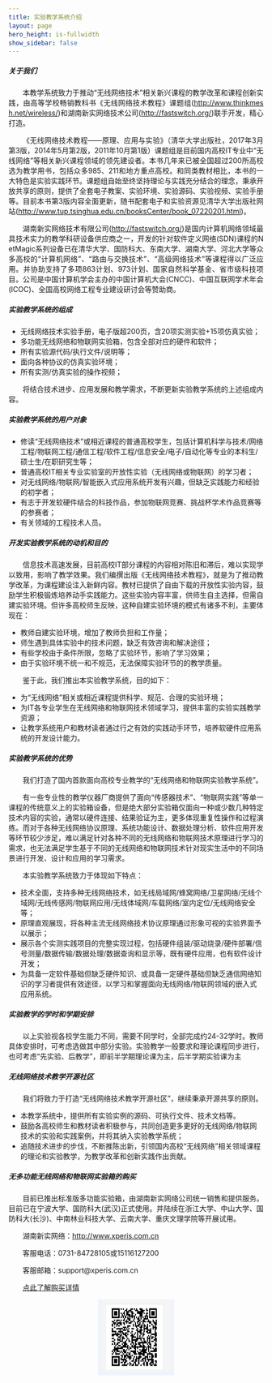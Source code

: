 ```yaml
---
title: 实验教学系统介绍
layout: page
hero_height: is-fullwidth
show_sidebar: false
---
```


##### 关于我们
<p style="text-indent:2em;text-align:justify;margin-bottom:2px;word-break:break-all;">本教学系统致力于推动“无线网络技术”相关新兴课程的教学改革和课程创新实践，由高等学校畅销教科书《无线网络技术教程》课题组(<span><a href="http://www.thinkmesh.net/wireless/"><u>http://www.thinkmesh.net/wireless/</u></a></span>)和湖南新实网络技术公司(<span><a href="http://fastswitch.org/"><u>http://fastswitch.org/</u></a></span>)联手开发，精心打造。</p>
<p style="text-indent:2em;text-align:justify;margin-bottom:2px;word-break:break-all;">《无线网络技术教程——原理、应用与实验》（清华大学出版社，2017年3月第3版，2014年5月第2版，2011年10月第1版）课题组是目前国内高校IT专业中“无线网络”等相关新兴课程领域的领先建设者。本书几年来已被全国超过200所高校选为教学用书，包括众多985、211和地方重点高校。和同类教材相比，本书的一大特色是实验实践环节。课题组自始至终坚持理论与实践充分结合的理念，秉承开放共享的原则，提供了全套电子教案、实验环境、实验源码、实验视频、实验手册等。目前本书第3版内容全面更新，随书配套电子和实验资源见清华大学出版社网站(<span><a href="http://www.tup.tsinghua.edu.cn/booksCenter/book_07220201.html"><u>http://www.tup.tsinghua.edu.cn/booksCenter/book_07220201.html</u></a></span>)。</p><!--失效-->
<p style="text-indent:2em;text-align:justify;word-break:break-all;">湖南新实网络技术有限公司(<span><a href="http://fastswitch.org/"><u>http://fastswitch.org/</u></a></span>)是国内计算机网络领域最具技术实力的教学科研设备供应商之一，开发的针对软件定义网络(SDN)课程的NetMagic系列设备已在清华大学、国防科大、东南大学、湖南大学、河北大学等众多高校的“计算机网络”、“路由与交换技术”、“高级网络技术”等课程得以广泛应用。并协助支持了多项863计划、973计划、国家自然科学基金、省市级科技项目。公司是中国计算机学会主办的中国计算机大会(CNCC)、中国互联网学术年会(ICOC)、全国高校网络工程专业建设研讨会等赞助商。</p>

##### 实验教学系统的组成
- 无线网络技术实验手册，电子版超200页，含20项实测实验+15项仿真实验；
- 多功能无线网络和物联网实验箱，包含全部对应的硬件和软件；
- 所有实验源代码/执行文件/说明等；
- 面向各种协议的仿真实验环境；
- 所有实测/仿真实验的操作视频；
<p style="text-indent:2em;text-align:justify;word-break:break-all;">将结合技术进步、应用发展和教学需求，不断更新实验教学系统的上述组成内容。</p>

##### 实验教学系统的用户对象
- 修读“无线网络技术”或相近课程的普通高校学生，包括计算机科学与技术/网络工程/物联网工程/通信工程/软件工程/信息安全/电子/自动化等专业的本科生/硕士生/在职研究生等；
- 普通高校IT相关专业实验室的开放性实验（无线网络或物联网）的学习者；
- 对无线网络/物联网/智能嵌入式应用系统开发有兴趣，但缺乏实践能力和经验的初学者；
- 有志于开发软硬件结合的科技作品，参加物联网竞赛、挑战杯学术作品竞赛等的参赛者；
- 有关领域的工程技术人员。

##### 开发实验教学系统的动机和目的
<p style="text-indent:2em;text-align:justify;margin-bottom:2px;word-break:break-all;">信息技术高速发展，目前高校IT部分课程的内容相对陈旧和滞后，难以实现学以致用，影响了教学效果。我们编撰出版《无线网络技术教程》，就是为了推动教学改革，为课程建设注入新鲜内容。教材已提供了自由下载的开放性实验内容，鼓励学生积极锻炼培养动手实践能力。这些实验内容丰富，供师生自主选择，但需自建实验环境。但许多高校师生反映，这种自建实验环境的模式有诸多不利，主要体现在：</p>

- 教师自建实验环境，增加了教师负担和工作量；
-  师生遇到具体实验中的技术问题，缺乏有效咨询和解决途径；
- 有些学校由于条件所限，忽略了实验环节，影响了学习效果；
- 由于实验环境不统一和不规范，无法保障实验环节的的教学质量。 
 <p style="text-indent:2em;text-align:justify;word-break:break-all;">鉴于此，我们推出本实验教学系统，目的如下：</p>

 - 为“无线网络”相关或相近课程提供科学、规范、合理的实验环境；
 - 为IT各专业学生在无线网络和物联网技术领域学习，提供丰富的实验实践教学资源；
 - 让教学系统用户和教材读者通过行之有效的实践动手环节，培养软硬件应用系统的开发设计能力。

##### 实验教学系统的优势

<p style="text-indent:2em;text-align:justify;margin-bottom:2px;word-break:break-all;">我们打造了国内首款面向高校专业教学的“无线网络和物联网实验教学系统”。</p>
<p style="text-indent:2em;text-align:justify;margin-bottom:2px;word-break:break-all;">有一些专业性的教学仪器厂商提供了面向“传感器技术”、“物联网实践”等单一课程的传统意义上的实验箱设备，但是绝大部分实验箱仅面向一种或少数几种特定技术内容的实验，通常以硬件连接、结果验证为主，更多体现重复性操作和过程演练。而对于各种无线网络协议原理、系统功能设计、数据处理分析、软件应用开发等环节较少涉足，难以满足针对各种不同的无线网络和物联网技术原理进行学习的需求，也无法满足学生基于不同的无线网络和物联网技术针对现实生活中的不同场景进行开发、设计和应用的学习需求。</p>
<p style="text-indent:2em;text-align:justify;">本实验教学系统致力于体现如下特点：</p>

- 技术全面，支持多种无线网络技术，如无线局域网/蜂窝网络/卫星网络/无线个域网/无线传感网/物联网应用/无线体域网/车载网络/室内定位/无线网络安全等；
- 原理直观展现，将各种主流无线网络技术协议原理通过形象可视的实验界面予以展示；
- 展示各个实测实践项目的完整实现过程，包括硬件组装/驱动烧录/硬件部署/信号测量/数据传输/数据处理/数据查询和显示等，既有硬件应用，也有软件设计开发；
- 为具备一定软件基础但缺乏硬件知识、或具备一定硬件基础但缺乏通信网络知识的学习者提供有效途径，以学习和掌握面向无线网络/物联网领域的嵌入式应用系统。

##### 实验教学的学时和学期安排

<p style="text-indent:2em;text-align:justify;margin-bottom:2px;word-break:break-all;">以上实验视各校学生能力不同，需要不同学时，全部完成约24-32学时。教师具体安排时，可考虑选做其中部分实验。实验教学一般要求和理论课程同步进行，也可考虑“先实验、后教学”，即前半学期理论课为主，后半学期实验课为主</p>

##### 无线网络技术教学开源社区

<p style="text-indent:2em;text-align:justify;word-break:break-all;">我们将致力于打造“无线网络技术教学开源社区”，继续秉承开源共享的原则。</p>

- 本教学系统中，提供所有实验实例的源码、可执行文件、技术文档等。
- 鼓励各高校师生和教材读者积极参与，共同创造更多更好的无线网络/物联网技术的实验和实践案例，并将其纳入实验教学系统；
- 追随技术进步的步伐，不断推陈出新，引领国内高校“无线网络”相关领域课程的理论和实验教学，为教学改革和创新实践作出贡献。

##### 无多功能无线网络和物联网实验箱的购买

<p style="text-indent:2em;text-align:justify;margin-bottom:2px;word-break:break-all;">目前已推出标准版多功能实验箱，由湖南新实网络公司统一销售和提供服务。目前已在宁波大学、国防科大(武汉)正式使用。并陆续在浙江大学、中山大学、国防科大(长沙)、中南林业科技大学、云南大学、重庆文理学院等开展试用。</p>
<p style="text-indent:2em;text-align:justify;margin-bottom:2px;word-break:break-all;">湖南新实网络：<span><a href="http://www.xperis.com.cn/"><u>http://www.xperis.com.cn</u></a></span></p>
<p style="text-indent:2em;text-align:justify;margin-bottom:2px;word-break:break-all;">客服电话：0731-84728105或15116127200</p>
<p style="text-indent:2em;text-align:justify;margin-bottom:2px;word-break:break-all;">客服邮箱：support@xperis.com.cn</p>
<p style="text-indent:2em;text-align:justify;"><a href="http://www.xperis.com.cn/"><u> 点此了解购买详情</u></a></p>
<div align="center">
    <img align="central" src="img/sycodes.png"  width="150" height="150">
</div>